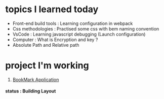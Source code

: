 # topics I learned today 
- Front-end build tools : Learning configuration in webpack
- Css methodologies     : Practised some css with bem naming convention
- VsCode                : Learning javascript debugging (Launch configuration)
- Computer              : What is Encryption and key ? 
- Absolute Path and Relative path


# project I'm working
1. [BookMark Application](https://github.com/SaujanDulal/BookMark-Application)
   
  #### status : Building Layout
    
